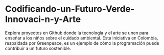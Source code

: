 # Codificando-un-Futuro-Verde-Innovaci-n-y-Arte
Explora proyectos en Github donde la tecnología y el arte se unen para enseñar a los niños sobre el cuidado ambiental. Esta iniciativa en Colombia, respaldada por Greenpeace, es un ejemplo de cómo la programación puede contribuir a un futuro sostenible.
